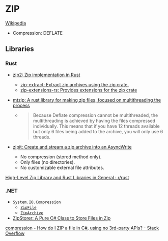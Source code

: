 # ZIP
[Wikipedia](https://en.wikipedia.org/wiki/ZIP_(file_format))

- Compression: DEFLATE

## Libraries
### Rust
- [zip2: Zip implementation in Rust](https://github.com/zip-rs/zip2)
  - [zip-extract: Extract zip archives using the zip crate.](https://github.com/MCOfficer/zip-extract)
  - [zip-extensions-rs: Provides extensions for the zip crate](https://github.com/matzefriedrich/zip-extensions-rs)

- [mtzip: A rust library for making zip files, focused on multithreading the process](https://github.com/JohnTheCoolingFan/mtzip)
  - > Because Deflate compression cannot be multithreaded, the multithreading is achieved by having the files compressed individually. This means that if you have 12 threads available but only 6 files being added to the archive, you will only use 6 threads.

- [zipit: Create and stream a zip archive into an AsyncWrite](https://github.com/scotow/zipit)
  - No compression (stored method only).
  - Only files (no directories).
  - No customizable external file attributes.

[High-Level Zip Library and Rust Libraries in General : r/rust](https://www.reddit.com/r/rust/comments/w9ok61/highlevel_zip_library_and_rust_libraries_in/)

### .NET
- `System.IO.Compression`
  - [`ZipFile`](https://learn.microsoft.com/en-us/dotnet/api/system.io.compression.zipfile?view=net-8.0)
  - [`ZipArchive`](https://learn.microsoft.com/en-us/dotnet/api/system.io.compression.ziparchive)
- [ZipStorer: A Pure C# Class to Store Files in Zip](https://github.com/jaime-olivares/zipstorer)

[compression - How do I ZIP a file in C#, using no 3rd-party APIs? - Stack Overflow](https://stackoverflow.com/questions/940582/how-do-i-zip-a-file-in-c-using-no-3rd-party-apis)